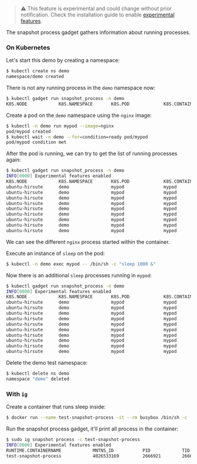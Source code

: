 > ⚠️ This feature is experimental and could change without prior notification. Check the installation guide to enable [experimental features](../../docs/getting-started/install-linux.md#experimental-features).

The snapshot process gadget gathers information about running processes.

### On Kubernetes

Let's start this demo by creating a namespace:

```bash
$ kubectl create ns demo
namespace/demo created
```

There is not any running process in the `demo` namespace now:

```bash
$ kubectl gadget run snapshot_process -n demo
K8S.NODE            K8S.NAMESPACE       K8S.POD             K8S.CONTAINER       COMM       PID       TID       PPID       UID       GID
```

Create a pod on the `demo` namespace using the `nginx` image:

```bash
$ kubectl -n demo run mypod --image=nginx
pod/mypod created
$ kubectl wait -n demo --for=condition=ready pod/mypod
pod/mypod condition met
```

After the pod is running, we can try to get the list of running processes again:

```bash
$ kubectl gadget run snapshot_process -n demo
INFO[0000] Experimental features enabled
K8S.NODE            K8S.NAMESPACE       K8S.POD             K8S.CONTAINER       COMM       PID       TID       PPID      UID       GID
ubuntu-hirsute      demo                mypod               mypod               nginx      411928    411928    411902    0         0
ubuntu-hirsute      demo                mypod               mypod               nginx      411964    411964    411928    101       101
ubuntu-hirsute      demo                mypod               mypod               nginx      411965    411965    411928    101       101
ubuntu-hirsute      demo                mypod               mypod               nginx      411966    411966    411928    101       101
ubuntu-hirsute      demo                mypod               mypod               nginx      411967    411967    411928    101       101
ubuntu-hirsute      demo                mypod               mypod               nginx      411968    411968    411928    101       101
ubuntu-hirsute      demo                mypod               mypod               nginx      411969    411969    411928    101       101
ubuntu-hirsute      demo                mypod               mypod               nginx      411970    411970    411928    101       101
ubuntu-hirsute      demo                mypod               mypod               nginx      411971    411971    411928    101       101
```

We can see the different `nginx` process started within the container.

Execute an instance of `sleep` on the pod:

```bash
$ kubectl -n demo exec mypod -- /bin/sh -c "sleep 1000 &"
```

Now there is an additional `sleep` processes running in `mypod`:

```bash
$ kubectl gadget run snapshot_process -n demo
INFO[0000] Experimental features enabled
K8S.NODE            K8S.NAMESPACE       K8S.POD             K8S.CONTAINER       COMM       PID       TID       PPID      UID       GID
ubuntu-hirsute      demo                mypod               mypod               nginx      411928    411928    411902    0         0
ubuntu-hirsute      demo                mypod               mypod               nginx      411964    411964    411928    101       101
ubuntu-hirsute      demo                mypod               mypod               nginx      411965    411965    411928    101       101
ubuntu-hirsute      demo                mypod               mypod               nginx      411966    411966    411928    101       101
ubuntu-hirsute      demo                mypod               mypod               nginx      411967    411967    411928    101       101
ubuntu-hirsute      demo                mypod               mypod               nginx      411968    411968    411928    101       101
ubuntu-hirsute      demo                mypod               mypod               nginx      411969    411969    411928    101       101
ubuntu-hirsute      demo                mypod               mypod               nginx      411970    411970    411928    101       101
ubuntu-hirsute      demo                mypod               mypod               nginx      411971    411971    411928    101       101
ubuntu-hirsute      demo                mypod               mypod               sleep      412000    412000    411928    0         0
```

Delete the demo test namespace:

```bash
$ kubectl delete ns demo
namespace "demo" deleted
```

### With `ig`

Create a container that runs sleep inside:

```bash
$ docker run --name test-snapshot-process -it --rm busybox /bin/sh -c 'sleep 100'
```

Run the snapshot process gadget, it'll print all process in the container:

```bash
$ sudo ig snapshot process -c test-snapshot-process
INFO[0000] Experimental features enabled
RUNTIME.CONTAINERNAME            MNTNS_ID           PID            TID             PPID           UID        GID      COMM     NETNS                  
test-snapshot-process            4026533169         2666921        2666921         2666899        0          0        sh       0  
```
